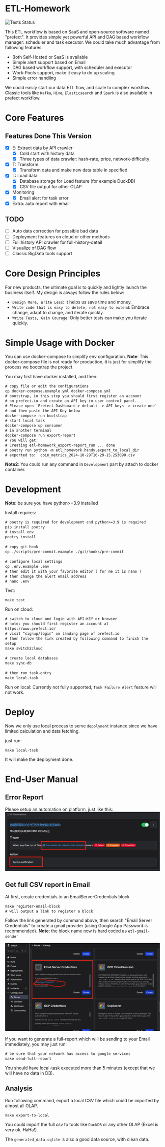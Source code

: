 # ETL-Homework

![Tests Status](https://github.com/winkidney/ETL-Homework/actions/workflows/py-tests.yml/badge.svg)

This ETL workflow is based on SaaS and open-source software named "prefect".
It provides simple yet powerful API and DAG based workflow manager: scheduler and task executor.
We could take much advantage from following features:
+ Both Self-Hosted or SaaS is available
+ Simple alert support based on Email
+ DAG based workflow support, with scheduler and executor
+ Work-Pools support, make it easy to do up scaling
+ Simple error handling

We could easily start our data ETL flow, and scale to complex workflow.
Classic tools like `Kafka`, `Hive`, `Elasticsearch` and `Spark` is also available in prefect workflow.

# Core Features
## Features Done This Version
+ [x] E: Extract data by API crawler 
  + [x] Cold start with history data
  + [x] Three types of data crawler: hash-rate, price, network-difficulty 
+ [x] T: Transform
  + [x] Transform data and make new data table in specified 
+ [x] L: Load data
  + [x] Database storage for Load feature (for example DuckDB)
  + [x] CSV file output for other OLAP
+ [x] Monitoring
  + [x] Email alert for task error
+ [x] Extra: auto report with email

## TODO
+ [ ] Auto data correction for possible bad data
+ [ ] Deployment features on cloud or other methods
+ [ ] Full history API crawler for full-history-detail
+ [ ] Visualize of DAG flow
+ [ ] Classic BigData tools support

# Core Design Principles
For new products, the ultimate goal is to quickly and lightly launch the business itself.
My design is always follow the rules below:
+ `Design More, Write Less`: It helps us save time and money. 
+ `Write code that is easy to delete, not easy to extend`: Embrace change, adapt to change, and iterate quickly.
+ `Write Tests, Gain Courage`: Only better tests can make you iterate quickly. 

# Simple Usage with Docker
You can use docker-compose to simplify env configuration.
**Note**: This docker-compose file is not ready for production, it is just for simplify the process we bootstrap the project. 

You may first have docker installed, and then:
```shell
# copy file or edit the configurations
cp docker-compose.example.yml docker-compose.yml
# bootstrap, in this step you should first register an account
# on prefect.io and create an API key in user control panel.
# Please open `Prefect Dashboard-> default -> API keys -> create one`
# and then paste the API-Key below
docker-compose run bootstrap
# start local task
docker-compose up consumer
# in another terminal
docker-compose run export-report
# You will get:
# Creating etl-homework_export-report_run ... done
# poetry run python -m etl_homework.handy.export_to_local_dir
# exported to:  coin_metrics_2024-10-29T16-29-15.253090.csv
```

**Note2**: You could run any command in `Development` part by attach to docker container.

# Development

**Note**: be sure you have python>=3.9 installed

Install requires:
```shell
# poetry is required for development and python>=3.9 is required
pip install poetry
# install env
poetry install

# copy git hook
cp ./scripts/pre-commit.example ./git/hooks/pre-commit

# configure local settings
cp .env.example .env
# then edit it with your favorite editor ( for me it is nano )
# then change the alert email address
# nano .env 
```

Test:
```shell
make test
```

Run on cloud:
```shell
# switch to cloud and login with API-KEY or browser
# note: you should first register an account at https://www.prefect.io/
# visit "signup/login" on landing page of prefect.io
# then follow the link created by following command to finish the setup
make switch2cloud

# create local databases
make sync-db 

# then run task-entry
make local-task
```

Run on local: 
Currently not fully supported, `Task Failure Alert` feature will not work.  

# Deploy
Now we only use local process to serve `depolyment` instance since we have limited calculation and data fetching.

just run:

```shell
make local-task
```

It will make the deployment done.

# End-User Manual
## Error Report

Please setup an automation on platform, just like this:
![Create Automation for Task-Failure-Alert](./res/imgs/alert-conf.jpg)


## Get full CSV report in Email
At first, create credentials to an EmailServerCredentials block
```shell
make register-email-block
# will output a link to register a block
```
Follow the link generated by command above, then search "Email Server Credentials" to create a gmail provider (using Google App Password is recommended).
**Note**: the block name now is hard coded as `etl-gmail-sender`  

![Create Email Provider](./res/imgs/gmail-conf.jpg)

If you want to generate a full-report which will be sending to your Email immediately, you may just run:

```shell
# be sure that your network has access to google services
make send-full-report
```

You should have local-task executed more than 5 minutes (except that we will have no data in DB).


## Analysis

Run following command, export a local CSV file which could be imported by almost all OLAP.
```
make export-to-local
```
You could import the full csv to tools like `DuckDB` or any other OLAP (Excel is very ok, HaHa!).

The `generated_data.sqlite` is also a good data source, with clean data.
